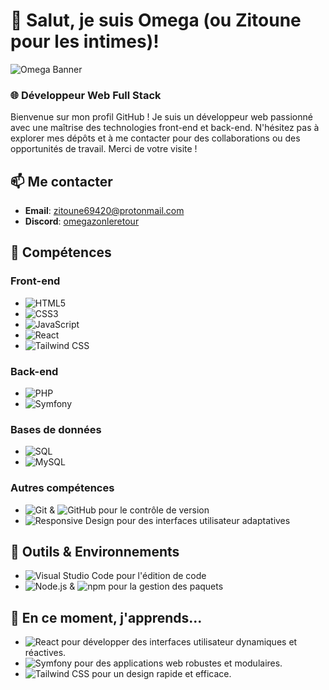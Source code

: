 # 👋 Salut, je suis Omega (ou Zitoune pour les intimes)!

![Omega Banner](https://i.imgur.com/TiUgqOk.jpeg)

### 🌐 Développeur Web Full Stack

Bienvenue sur mon profil GitHub ! Je suis un développeur web passionné avec une maîtrise des technologies front-end et back-end. N'hésitez pas à explorer mes dépôts et à me contacter pour des collaborations ou des opportunités de travail. Merci de votre visite !

## 📫 Me contacter
- **Email**: [zitoune69420@protonmail.com](mailto:zitoune69420@protonmail.com)
- **Discord**: [omegazonleretour](https://discordapp.com/users/1122447426570174555)

## 🚀 Compétences

### Front-end
- ![HTML5](https://img.shields.io/badge/HTML5-E34F26?style=flat&logo=html5&logoColor=white)
- ![CSS3](https://img.shields.io/badge/CSS3-1572B6?style=flat&logo=css3&logoColor=white)
- ![JavaScript](https://img.shields.io/badge/JavaScript-ES6%2B-F7DF1E?style=flat&logo=javascript&logoColor=black)
- ![React](https://img.shields.io/badge/React-61DAFB?style=flat&logo=react&logoColor=black)
- ![Tailwind CSS](https://img.shields.io/badge/Tailwind_CSS-38B2AC?style=flat&logo=tailwind-css&logoColor=white)

### Back-end
- ![PHP](https://img.shields.io/badge/PHP-777BB4?style=flat&logo=php&logoColor=white)
- ![Symfony](https://img.shields.io/badge/Symfony-000000?style=flat&logo=symfony&logoColor=white)

### Bases de données
- ![SQL](https://img.shields.io/badge/SQL-4479A1?style=flat&logo=sql&logoColor=white)
- ![MySQL](https://img.shields.io/badge/MySQL-4479A1?style=flat&logo=mysql&logoColor=white)

### Autres compétences
- ![Git](https://img.shields.io/badge/Git-F05032?style=flat&logo=git&logoColor=white) & ![GitHub](https://img.shields.io/badge/GitHub-181717?style=flat&logo=github&logoColor=white) pour le contrôle de version
- ![Responsive Design](https://img.shields.io/badge/Responsive_Design-51B7E0?style=flat&logo=responsive&logoColor=white) pour des interfaces utilisateur adaptatives

## 🔧 Outils & Environnements
- ![Visual Studio Code](https://img.shields.io/badge/Visual_Studio_Code-007ACC?style=flat&logo=visual-studio-code&logoColor=white) pour l'édition de code
- ![Node.js](https://img.shields.io/badge/Node.js-339933?style=flat&logo=nodedotjs&logoColor=white) & ![npm](https://img.shields.io/badge/npm-CB3837?style=flat&logo=npm&logoColor=white) pour la gestion des paquets

## 🌱 En ce moment, j'apprends...
- ![React](https://img.shields.io/badge/React-61DAFB?style=flat&logo=react&logoColor=black) pour développer des interfaces utilisateur dynamiques et réactives.
- ![Symfony](https://img.shields.io/badge/Symfony-000000?style=flat&logo=symfony&logoColor=white) pour des applications web robustes et modulaires.
- ![Tailwind CSS](https://img.shields.io/badge/Tailwind_CSS-38B2AC?style=flat&logo=tailwind-css&logoColor=white) pour un design rapide et efficace.
